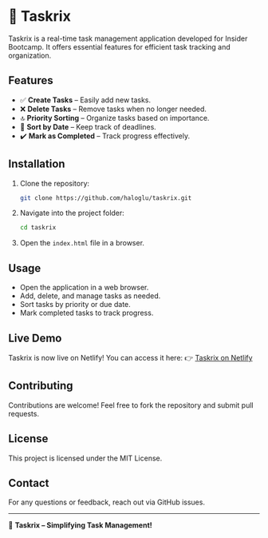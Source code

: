 # 📝 Taskrix

Taskrix is a real-time task management application developed for Insider Bootcamp. It offers essential features for efficient task tracking and organization.

## Features

- ✅ **Create Tasks** – Easily add new tasks.
- ❌ **Delete Tasks** – Remove tasks when no longer needed.
- 🔝 **Priority Sorting** – Organize tasks based on importance.
- 📅 **Sort by Date** – Keep track of deadlines.
- ✔️ **Mark as Completed** – Track progress effectively.

## Installation

1. Clone the repository:
   ```sh
   git clone https://github.com/haloglu/taskrix.git
   ```
2. Navigate into the project folder:
   ```sh
   cd taskrix
   ```
3. Open the `index.html` file in a browser.

## Usage

- Open the application in a web browser.
- Add, delete, and manage tasks as needed.
- Sort tasks by priority or due date.
- Mark completed tasks to track progress.

## Live Demo

Taskrix is now live on Netlify! You can access it here:
👉 [Taskrix on Netlify](https://taskrix.netlify.app)

## Contributing

Contributions are welcome! Feel free to fork the repository and submit pull requests.

## License

This project is licensed under the MIT License.

## Contact

For any questions or feedback, reach out via GitHub issues.

---

🚀 **Taskrix – Simplifying Task Management!**
